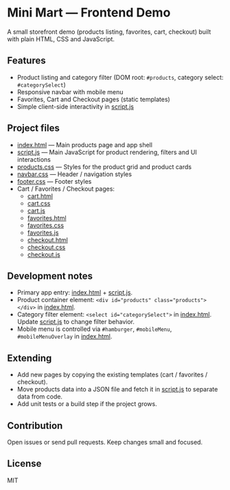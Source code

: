 # Mini Mart — Frontend Demo

A small storefront demo (products listing, favorites, cart, checkout) built with plain HTML, CSS and JavaScript.

## Features
- Product listing and category filter (DOM root: `#products`, category select: `#categorySelect`)
- Responsive navbar with mobile menu
- Favorites, Cart and Checkout pages (static templates)
- Simple client-side interactivity in [script.js](script.js)

## Project files
- [index.html](index.html) — Main products page and app shell
- [script.js](script.js) — Main JavaScript for product rendering, filters and UI interactions
- [products.css](products.css) — Styles for the product grid and product cards
- [navbar.css](navbar.css) — Header / navigation styles
- [footer.css](footer.css) — Footer styles
- Cart / Favorites / Checkout pages:
  - [cart.html](cart.html)
  - [cart.css](cart.css)
  - [cart.js](cart.js)
  - [favorites.html](favorites.html)
  - [favorites.css](favorites.css)
  - [favorites.js](favorites.js)
  - [checkout.html](checkout.html)
  - [checkout.css](checkout.css)
  - [checkout.js](checkout.js)


## Development notes
- Primary app entry: [index.html](http://_vscodecontentref_/0) + [script.js](http://_vscodecontentref_/1).
- Product container element: `<div id="products" class="products"></div>` in [index.html](http://_vscodecontentref_/2).
- Category filter element: `<select id="categorySelect">` in [index.html](http://_vscodecontentref_/3). Update [script.js](http://_vscodecontentref_/4) to change filter behavior.
- Mobile menu is controlled via `#hamburger`, `#mobileMenu`, `#mobileMenuOverlay` in [index.html](http://_vscodecontentref_/5).

## Extending
- Add new pages by copying the existing templates (cart / favorites / checkout).
- Move products data into a JSON file and fetch it in [script.js](http://_vscodecontentref_/6) to separate data from code.
- Add unit tests or a build step if the project grows.

## Contribution
Open issues or send pull requests. Keep changes small and focused.

## License
MIT
